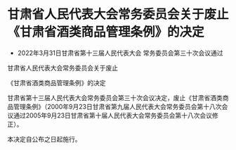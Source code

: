 # 甘肃省人民代表大会常务委员会关于废止《甘肃省酒类商品管理条例》的决定

- 2022年3月31日甘肃省第十三届人民代表大会
  常务委员会第三十次会议通过

<!-- INFO END -->

甘肃省人民代表大会常务委员会关于废止

《甘肃省酒类商品管理条例》的决定

甘肃省第十三届人民代表大会常务委员会第三十次会议决定，废止《甘肃省酒类商品管理条例》（2000年9月23日甘肃省第九届人民代表大会常务委员会第十八次会议通过2005年9月23日甘肃省第十届人民代表大会常务委员会第十八次会议修正）。

本决定自公布之日起施行。
